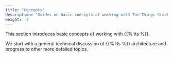 ```yaml
---
title: "Concepts"
description: "Guides on basic concepts of working with The Things Stack"
weight: -3
---
```


This section introduces basic concepts of working with {{% tts %}}.

We start with a general technical discussion of {{% tts %}} architecture and progress to other more detailed topics.

<!--more-->
